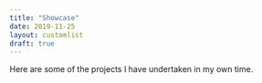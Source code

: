 ```yaml
---
title: "Showcase"
date: 2019-11-25
layout: customlist
draft: true
---
```

Here are some of the projects I have undertaken in my own time.
